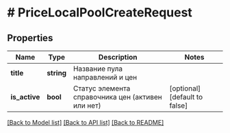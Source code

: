 # # PriceLocalPoolCreateRequest

## Properties

Name | Type | Description | Notes
------------ | ------------- | ------------- | -------------
**title** | **string** | Название пула направлений и цен |
**is_active** | **bool** | Статус элемента справочника цен (активен или нет) | [optional] [default to false]

[[Back to Model list]](../../README.md#models) [[Back to API list]](../../README.md#endpoints) [[Back to README]](../../README.md)

